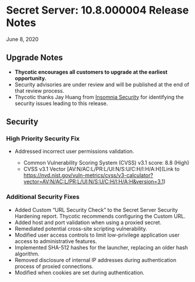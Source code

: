 [title]: # (Secret Server Release Notes 10.8.000004)
[tags]: # (Release Notes)
[priority]: #
[display]: # (search,content,print)

# Secret Server: 10.8.000004 Release Notes

June 8, 2020

## Upgrade Notes

- **Thycotic encourages all customers to upgrade at the earliest opportunity.**
- Security advisories are under review and will be published at the end of that review process.
- Thycotic thanks Jay Huang from [Insomnia Security](https://www.insomniasec.com) for identifying the security issues leading to this release.

## Security

### High Priority Security Fix

- Addressed incorrect user permissions validation.

  - Common Vulnerability Scoring System (CVSS) v3.1 score: 8.8 (High)
  - CVSS v3.1 Vector [AV:N/AC:L/PR:L/UI:N/S:U/C:H/I:H/A:H](Link to https://nvd.nist.gov/vuln-metrics/cvss/v3-calculator?vector=AV:N/AC:L/PR:L/UI:N/S:U/C:H/I:H/A:H&version=3.1)

### Additional Security Fixes

- Added Custom “URL Security Check” to the Secret Server Security Hardening report. Thycotic recommends configuring the Custom URL.
- Added host and port validation when using a proxied secret.
- Remediated potential cross-site scripting vulnerability.
- Modified user access controls to limit low-privilege application user access to administrative features.
- Implemented SHA-512 hashes for the launcher, replacing an older hash algorithm.
- Removed disclosure of internal IP addresses during authentication process of proxied connections.
- Modified when cookies are set during authentication.

